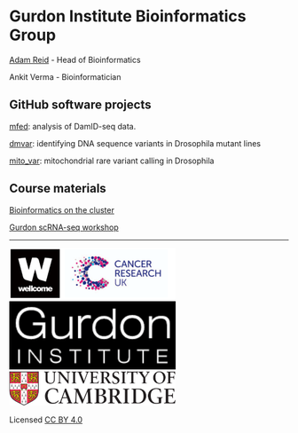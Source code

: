 # Gurdon Institute Bioinformatics Group

[Adam Reid](https://www.gurdon.cam.ac.uk/people/adam-reid/) - Head of Bioinformatics

Ankit Verma - Bioinformatician

## GitHub software projects

[mfed](https://github.com/adamjamesreid/mfed): analysis of DamID-seq data.

[dmvar](https://github.com/adamjamesreid/dmvar): identifying DNA sequence variants in Drosophila mutant lines

[mito_var](https://github.com/adamjamesreid/mito_var): mitochondrial rare variant calling in Drosophila

## Course materials

[Bioinformatics on the cluster](docs/bioinf_cluster.md)

[Gurdon scRNA-seq workshop](docs/scrnaseq_workshop.md)

<hr>  

<img src="images/wellcome.png" alt="wellcome" width="300"/>
<img src="images/gurdon.png" alt="gurdon" width="300"/>
<img src="images/cambridge.png" alt="cambridge" width="300"/>

Licensed [CC BY 4.0](https://creativecommons.org/licenses/by/4.0/)
